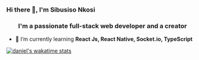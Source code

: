 ### Hi there 👋, I'm Sibusiso Nkosi

<!--
**sbuDiction/sbuDiction** is a ✨ _special_ ✨ repository because its `README.md` (this file) appears on your GitHub profile.

Here are some ideas to get you started:

- 🔭 I’m currently working on ...
- 🌱 I’m currently learning ...
- 👯 I’m looking to collaborate on ...
- 🤔 I’m looking for help with ...
- 💬 Ask me about ...
- 📫 How to reach me: ...
- 😄 Pronouns: ...
- ⚡ Fun fact: ...
-->

<h3 align="center">I'm a passionate full-stack web developer and a creator</h3>

- 🌱 I’m currently learning **React Js, React Native, Socket.io, TypeScript**

[![daniel's wakatime stats](https://github-readme-stats.vercel.app/api/wakatime?username=sbuDiction&langs_count=5)](https://wakatime.com/@sbuDiction)
